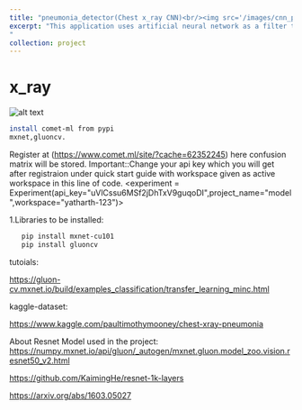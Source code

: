 ```yaml
---
title: "pneumonia_detector(Chest x_ray CNN)<br/><img src='/images/cnn_project.png'>"
excerpt: "This application uses artificial neural network as a filter to classify the image. The output of the neural network is scaled so as to get the proper sizes of the images that are classified and can be used by radiologists to predict the abnormality up to a great extent.    
"
collection: project
---
```

# x_ray
![alt text](image.png)
```sh
install comet-ml from pypi
mxnet,gluoncv.
```
Register at (https://www.comet.ml/site/?cache=62352245) here confusion matrix will be stored.
Important::Change your api key which you will get after registraion under quick start guide with workspace given as active workspace 
in this line of code.
<experiment = Experiment(api_key="uVlCssu6MSf2jDhTxV9guqoDI",project_name="model",workspace="yatharth-123")>

1.Libraries to be installed:
```sh
   pip install mxnet-cu101
   pip install gluoncv
```
tutoials:

<https://gluon-cv.mxnet.io/build/examples_classification/transfer_learning_minc.html>

kaggle-dataset:

<https://www.kaggle.com/paultimothymooney/chest-xray-pneumonia>

About Resnet Model used in the project:
<https://numpy.mxnet.io/api/gluon/_autogen/mxnet.gluon.model_zoo.vision.resnet50_v2.html>

<https://github.com/KaimingHe/resnet-1k-layers>

<https://arxiv.org/abs/1603.05027>
